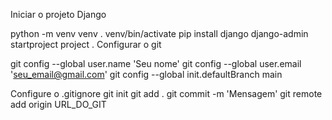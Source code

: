 Iniciar o projeto Django

python -m venv venv
. venv/bin/activate
pip install django
django-admin startproject project .
Configurar o git

git config --global user.name 'Seu nome'
git config --global user.email 'seu_email@gmail.com'
git config --global init.defaultBranch main


Configure o .gitignore
git init
git add .
git commit -m 'Mensagem'
git remote add origin URL_DO_GIT